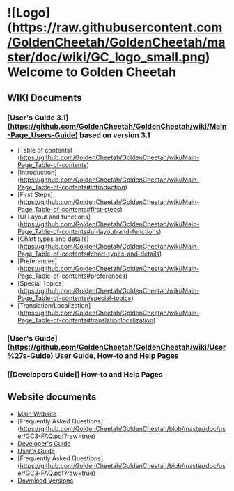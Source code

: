 # ![Logo] (https://raw.githubusercontent.com/GoldenCheetah/GoldenCheetah/master/doc/wiki/GC_logo_small.png) Welcome to Golden Cheetah

## WIKI Documents

### [User's Guide 3.1] (https://github.com/GoldenCheetah/GoldenCheetah/wiki/Main-Page_Users-Guide) based on version 3.1
  * [Table of contents] (https://github.com/GoldenCheetah/GoldenCheetah/wiki/Main-Page_Table-of-contents) 
  * [Introduction] (https://github.com/GoldenCheetah/GoldenCheetah/wiki/Main-Page_Table-of-contents#introduction)
  * [First Steps] (https://github.com/GoldenCheetah/GoldenCheetah/wiki/Main-Page_Table-of-contents#first-steps)
  * [UI Layout and functions] (https://github.com/GoldenCheetah/GoldenCheetah/wiki/Main-Page_Table-of-contents#ui-layout-and-functions)
  * [Chart types and details] (https://github.com/GoldenCheetah/GoldenCheetah/wiki/Main-Page_Table-of-contents#chart-types-and-details)
  * [Preferences] (https://github.com/GoldenCheetah/GoldenCheetah/wiki/Main-Page_Table-of-contents#preferences)
  * [Special Topics] (https://github.com/GoldenCheetah/GoldenCheetah/wiki/Main-Page_Table-of-contents#special-topics)
  * [Translation/Localization] (https://github.com/GoldenCheetah/GoldenCheetah/wiki/Main-Page_Table-of-contents#translationlocalization)

### [User's Guide] (https://github.com/GoldenCheetah/GoldenCheetah/wiki/User%27s-Guide) User Guide, How-to and Help Pages
### [[Developers Guide]] How-to and Help Pages

## Website documents
* [Main Website](http://www.goldencheetah.org/)
* [Frequently Asked Questions] (https://github.com/GoldenCheetah/GoldenCheetah/blob/master/doc/user/GC3-FAQ.pdf?raw=true)
* [Developer's Guide](http://www.goldencheetah.org/developers-guide.html)
* [User's Guide](http://www.goldencheetah.org/users-guide.html)
* [Frequently Asked Questions] (https://github.com/GoldenCheetah/GoldenCheetah/blob/master/doc/user/GC3-FAQ.pdf?raw=true)
* [Download Versions](http://www.goldencheetah.org/download.html)
